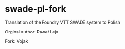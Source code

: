 # swade-pl-fork
Translation of the Foundry VTT SWADE system to Polish

Orginal author: Paweł Leja

Fork: Vojak
